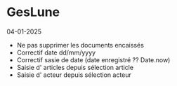 # GesLune
04-01-2025
 - Ne pas supprimer les documents encaissés
 - Correctif date dd/mm/yyyy
 - Correctif sasie de date (date enregistré ?? Date.now)
 - Saisie d' articles depuis sélection article
 - Saisie d' acteur depuis sélection acteur